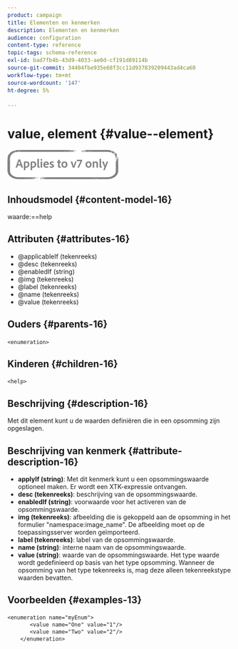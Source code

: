 ```yaml
---
product: campaign
title: Elementen en kenmerken
description: Elementen en kenmerken
audience: configuration
content-type: reference
topic-tags: schema-reference
exl-id: bad7fb4b-43d9-4033-ae0d-cf191d89114b
source-git-commit: 34404fbe935e68f3cc11d937839209443ad4ca60
workflow-type: tm+mt
source-wordcount: '147'
ht-degree: 5%

---
```


# value, element {#value--element}

![](../../../assets/v7-only.svg)

## Inhoudsmodel {#content-model-16}

waarde:==help

## Attributen {#attributes-16}

* @applicableIf (tekenreeks)
* @desc (tekenreeks)
* @enabledIf (string)
* @img (tekenreeks)
* @label (tekenreeks)
* @name (tekenreeks)
* @value (tekenreeks)

## Ouders {#parents-16}

`<enumeration>`

## Kinderen {#children-16}

`<help>`

## Beschrijving {#description-16}

Met dit element kunt u de waarden definiëren die in een opsomming zijn opgeslagen.

## Beschrijving van kenmerk {#attribute-description-16}

* **applyIf (string)**: Met dit kenmerk kunt u een opsommingswaarde optioneel maken. Er wordt een XTK-expressie ontvangen.
* **desc (tekenreeks)**: beschrijving van de opsommingswaarde.
* **enabledIf (string)**: voorwaarde voor het activeren van de opsommingswaarde.
* **img (tekenreeks)**: afbeelding die is gekoppeld aan de opsomming in het formulier &quot;namespace:image_name&quot;. De afbeelding moet op de toepassingsserver worden geïmporteerd.
* **label (tekenreeks)**: label van de opsommingswaarde.
* **name (string)**: interne naam van de opsommingswaarde.
* **value (string)**: waarde van de opsommingswaarde. Het type waarde wordt gedefinieerd op basis van het type opsomming. Wanneer de opsomming van het type tekenreeks is, mag deze alleen tekenreekstype waarden bevatten.

## Voorbeelden {#examples-13}

```
<enumeration name="myEnum">
       <value name="One" value="1"/>
       <value name="Two" value="2"/>
    </enumeration>
```
